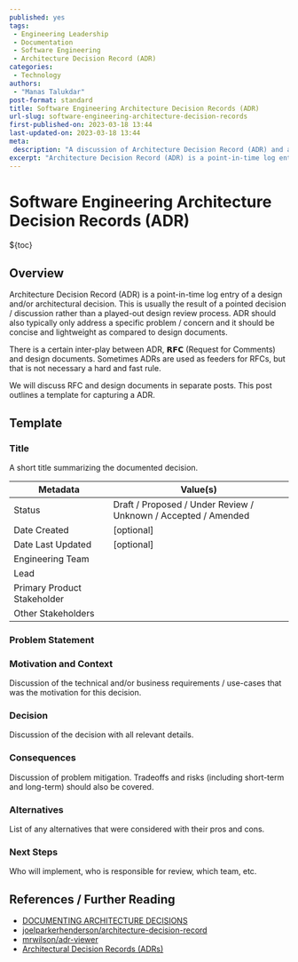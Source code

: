 ```yaml
---
published: yes
tags:
 - Engineering Leadership
 - Documentation
 - Software Engineering
 - Architecture Decision Record (ADR)
categories:
 - Technology
authors:
 - "Manas Talukdar"
post-format: standard
title: Software Engineering Architecture Decision Records (ADR)
url-slug: software-engineering-architecture-decision-records
first-published-on: 2023-03-18 13:44
last-updated-on: 2023-03-18 13:44
meta:
 description: "A discussion of Architecture Decision Record (ADR) and a proposed template."
excerpt: "Architecture Decision Record (ADR) is a point-in-time log entry of a design and/or architectural decision. This is usually the result of..."
---
```


# Software Engineering Architecture Decision Records (ADR)

${toc}

## Overview

Architecture Decision Record (ADR) is a point-in-time log entry of a design and/or architectural decision. This is usually the result of a pointed decision / discussion rather than a played-out design review process. ADR should also typically only address a specific problem / concern and it should be concise and lightweight as compared to design documents.

There is a certain inter-play between ADR, 𝗥𝗙𝗖 (Request for Comments) and design documents. Sometimes ADRs are used as feeders for RFCs, but that is not necessary a hard and fast rule.

We will discuss RFC and design documents in separate posts. This post outlines a template for capturing a ADR.

## Template

### Title

A short title summarizing the documented decision.

| Metadata                    | Value(s)                                                       |
| --------------------------- | -------------------------------------------------------------- |
| Status                      | Draft / Proposed / Under Review / Unknown / Accepted / Amended |
| Date Created                | [optional]                                                     |
| Date Last Updated           | [optional]                                                     |
| Engineering Team            |                                                                |
| Lead                        |                                                                |
| Primary Product Stakeholder |                                                                |
| Other Stakeholders          |                                                                |

### Problem Statement

### Motivation and Context

Discussion of the technical and/or business requirements / use-cases that was the motivation for this decision.

### Decision

Discussion of the decision with all relevant details.

### Consequences

Discussion of problem mitigation. Tradeoffs and risks (including short-term and long-term) should also be covered.

### Alternatives

List of any alternatives that were considered with their pros and cons.

### Next Steps

Who will implement, who is responsible for review, which team, etc.

## References / Further Reading

- [DOCUMENTING ARCHITECTURE DECISIONS](https://cognitect.com/blog/2011/11/15/documenting-architecture-decisions)
- [joelparkerhenderson/architecture-decision-record](https://github.com/joelparkerhenderson/architecture-decision-record)
- [mrwilson/adr-viewer](https://github.com/mrwilson/adr-viewer)
- [Architectural Decision Records (ADRs)](https://adr.github.io)
